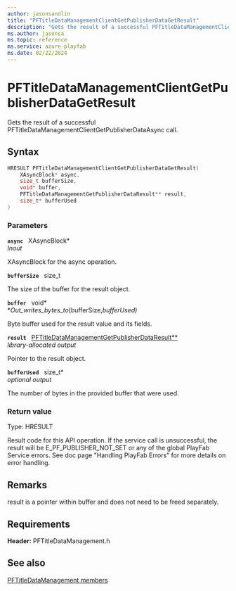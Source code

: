 ```yaml
---
author: jasonsandlin
title: "PFTitleDataManagementClientGetPublisherDataGetResult"
description: "Gets the result of a successful PFTitleDataManagementClientGetPublisherDataAsync call."
ms.author: jasonsa
ms.topic: reference
ms.service: azure-playfab
ms.date: 02/22/2024
---
```


# PFTitleDataManagementClientGetPublisherDataGetResult  

Gets the result of a successful PFTitleDataManagementClientGetPublisherDataAsync call.  

## Syntax  
  
```cpp
HRESULT PFTitleDataManagementClientGetPublisherDataGetResult(  
    XAsyncBlock* async,  
    size_t bufferSize,  
    void* buffer,  
    PFTitleDataManagementGetPublisherDataResult** result,  
    size_t* bufferUsed  
)  
```  
  
### Parameters  
  
**`async`** &nbsp; XAsyncBlock*  
*_Inout_*  
  
XAsyncBlock for the async operation.  
  
**`bufferSize`** &nbsp; size_t  
  
The size of the buffer for the result object.  
  
**`buffer`** &nbsp; void*  
*_Out_writes_bytes_to_(bufferSize,*bufferUsed)*  
  
Byte buffer used for the result value and its fields.  
  
**`result`** &nbsp; [PFTitleDataManagementGetPublisherDataResult**](../../pftitledatamanagementtypes/structs/pftitledatamanagementgetpublisherdataresult.md)  
*library-allocated output*  
  
Pointer to the result object.  
  
**`bufferUsed`** &nbsp; size_t*  
*optional output*  
  
The number of bytes in the provided buffer that were used.  
  
  
### Return value
Type: HRESULT
  
Result code for this API operation. If the service call is unsuccessful, the result will be E_PF_PUBLISHER_NOT_SET or any of the global PlayFab Service errors. See doc page "Handling PlayFab Errors" for more details on error handling.
  
## Remarks  
  
result is a pointer within buffer and does not need to be freed separately.
  
## Requirements  
  
**Header:** PFTitleDataManagement.h
  
## See also  
[PFTitleDataManagement members](../pftitledatamanagement_members.md)  

  
  
